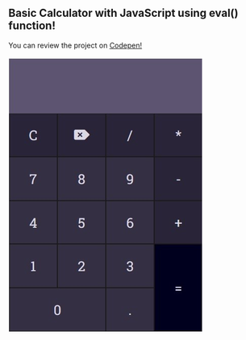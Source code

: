 ## Basic Calculator with JavaScript using eval() function!

You can review the project on [Codepen!](https://codepen.io/MelihK/pen/NWLPKwv)

![Calculator](/img/calculatorlast.jpg)